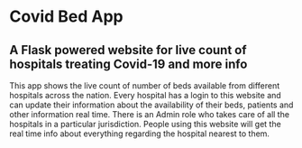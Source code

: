 # Covid Bed App
## A Flask powered website for live count of hospitals treating Covid-19 and more info
This app shows the live count of number of beds available from different hospitals across the nation. Every hospital has a login to this website and can update their information about the availability of their beds, patients and other information real time. There is an Admin role who takes care of all the hospitals in a particular jurisdiction. People using this website will get the real time info about everything regarding the hospital nearest to them.
